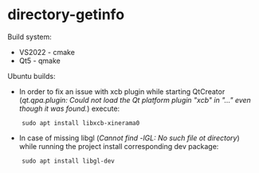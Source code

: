 ﻿# directory-getinfo

Build system:
* VS2022 - cmake
* Qt5 - qmake

Ubuntu builds:
* In order to fix an issue with xcb plugin while starting QtCreator (_qt.qpa.plugin: Could not load the Qt platform plugin "xcb" in "..." even though it was found._) execute:
```
	sudo apt install libxcb-xinerama0
```
* In case of missing libgl (_Cannot find -lGL: No such file ot directory_) while running the project install corresponding dev package:
```
	sudo apt install libgl-dev
```

